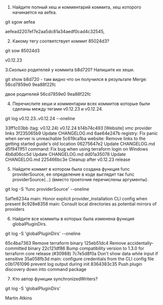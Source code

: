 1. Найдите полный хеш и комментарий коммита, хеш которого начинается на aefea.

git sgow aefea

aefead2207ef7e2aa5dc81a34aedf0cad4c32545, 

2. Какому тегу соответствует коммит 85024d3?

git sow 85024d3

v0.12.23

3.Сколько родителей у коммита b8d720? Напишите их хеши.

git show b8d720 - там видно что он получился в результате Merge: 56cd7859e0 9ea88f22fc
 
двое родителей 56cd7859e0 9ea88f22fc

4. Перечислите хеши и комментарии всех коммитов которые были сделаны между тегами v0.12.23 и v0.12.24.

git log  v0.12.23..v0.12.24  --oneline

33ff1c03bb (tag: v0.12.24) v0.12.24
b14b74c493 [Website] vmc provider links
3f235065b9 Update CHANGELOG.md
6ae64e247b registry: Fix panic when server is unreachable
5c619ca1ba website: Remove links to the getting started guide's old location
06275647e2 Update CHANGELOG.md
d5f9411f51 command: Fix bug when using terraform login on Windows
4b6d06cc5d Update CHANGELOG.md
dd01a35078 Update CHANGELOG.md
225466bc3e Cleanup after v0.12.23 release

5. Найдите коммит в котором была создана функция func providerSource, ее определение в коде выглядит так func providerSource(...) (вместо троеточия перечислены аргументы).

git log -S 'func providerSource' --oneline

5af1e6234a main: Honor explicit provider_installation CLI config when present
8c928e8358 main: Consult local directories as potential mirrors of providers


6. Найдите все коммиты в которых была изменена функция globalPluginDirs.

git log -S 'globalPluginDirs' --oneline

65c4ba7363 Remove terraform binary
125eb51dc4 Remove accidentally-committed binary
22c121df86 Bump compatibility version to 1.3.0 for terraform core release (#30988)
7c7e5d8f0a Don't show data while input if sensitive
35a058fb3d main: configure credentials from the CLI config file
c0b1761096 prevent log output during init
8364383c35 Push plugin discovery down into command package

7. Кто автор функции synchronizedWriters?

git log -S 'globalPluginDirs'

 Martin Atkins
